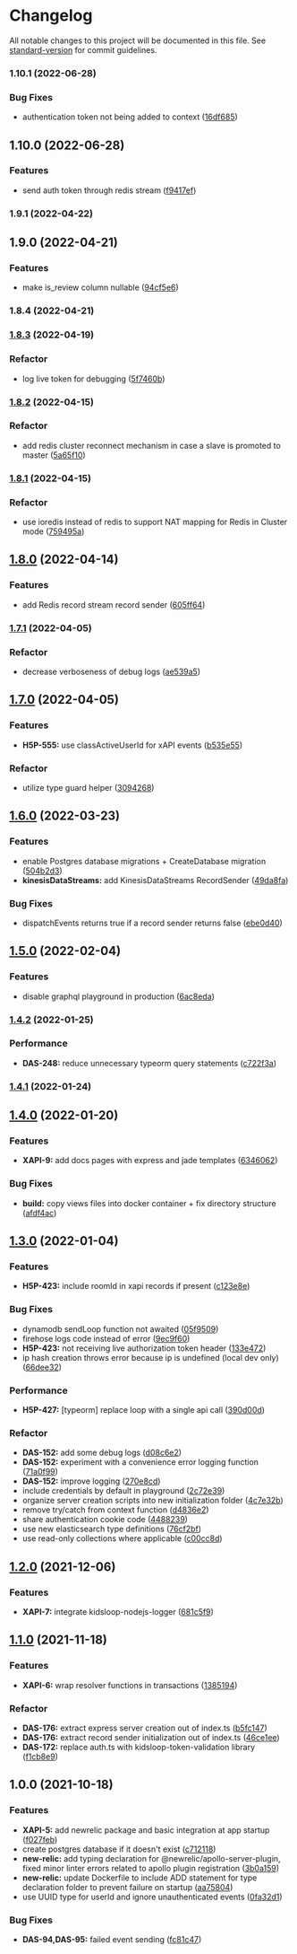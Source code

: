 # Changelog

All notable changes to this project will be documented in this file. See [standard-version](https://github.com/conventional-changelog/standard-version) for commit guidelines.

### 1.10.1 (2022-06-28)


### Bug Fixes

* authentication token not being added to context ([16df685](https://github.com/KL-Engineering/kidsloop-xapi-service/commit/16df685098569fe4be2092da48bec68cd59f10bb))

## 1.10.0 (2022-06-28)


### Features

* send auth token through redis stream ([f9417ef](https://github.com/KL-Engineering/kidsloop-xapi-service/commit/f9417ef7c390c51b7f39c3cbe26ad4892123f797))

### 1.9.1 (2022-04-22)

## 1.9.0 (2022-04-21)


### Features

* make is_review column nullable ([94cf5e6](https://github.com/KL-Engineering/kidsloop-xapi-service/commit/94cf5e6180e3f1fa954727d986351d355f2c18dc))

### 1.8.4 (2022-04-21)

### [1.8.3](https://bitbucket.org/calmisland/h5p-xapi-server/compare/v1.8.3..v1.8.2) (2022-04-19)


### Refactor

* log live token for debugging ([5f7460b](https://bitbucket.org/calmisland/h5p-xapi-server/commits/5f7460b36bcaab20a494c940fc009b1fb4124eac))

### [1.8.2](https://bitbucket.org/calmisland/h5p-xapi-server/compare/v1.8.2..v1.8.1) (2022-04-15)


### Refactor

* add redis cluster reconnect mechanism in case a slave is promoted to master ([5a65f10](https://bitbucket.org/calmisland/h5p-xapi-server/commits/5a65f10a607186a58e624f4d7d7a62392e564bd8))

### [1.8.1](https://bitbucket.org/calmisland/h5p-xapi-server/compare/v1.8.1..v1.8.0) (2022-04-15)


### Refactor

* use ioredis instead of redis to support NAT mapping for Redis in Cluster mode ([759495a](https://bitbucket.org/calmisland/h5p-xapi-server/commits/759495ab454cc7177a94fb15d9f97472ccafa7af))

## [1.8.0](https://bitbucket.org/calmisland/h5p-xapi-server/compare/v1.8.0..v1.7.1) (2022-04-14)


### Features

* add Redis record stream record sender ([605ff64](https://bitbucket.org/calmisland/h5p-xapi-server/commits/605ff648f8a8965447f50a410cc5441946a34fc4))

### [1.7.1](https://bitbucket.org/calmisland/h5p-xapi-server/compare/v1.7.1..v1.7.0) (2022-04-05)


### Refactor

* decrease verboseness of debug logs ([ae539a5](https://bitbucket.org/calmisland/h5p-xapi-server/commits/ae539a5052155b7f4e857f2c8ae04ac5a18e87e6))

## [1.7.0](https://bitbucket.org/calmisland/h5p-xapi-server/compare/v1.7.0..v1.6.0) (2022-04-05)


### Features

* **H5P-555:** use classActiveUserId for xAPI events ([b535e55](https://bitbucket.org/calmisland/h5p-xapi-server/commits/b535e555441314daeaad175d0a905ea07832d11c))


### Refactor

* utilize type guard helper ([3094268](https://bitbucket.org/calmisland/h5p-xapi-server/commits/309426897477d8fb29278b0db53c2f8224330e7b))

## [1.6.0](https://bitbucket.org/calmisland/h5p-xapi-server/compare/v1.6.0..v1.5.0) (2022-03-23)


### Features

* enable Postgres database migrations + CreateDatabase migration ([504b2d3](https://bitbucket.org/calmisland/h5p-xapi-server/commits/504b2d3325b95da3df5b13d326bfbdf55cceee84))
* **kinesisDataStreams:** add KinesisDataStreams RecordSender ([49da8fa](https://bitbucket.org/calmisland/h5p-xapi-server/commits/49da8fa7a4469b0557cdafd2fee7bb6477501476))


### Bug Fixes

* dispatchEvents returns true if a record sender returns false ([ebe0d40](https://bitbucket.org/calmisland/h5p-xapi-server/commits/ebe0d4078f5b6dc1969b1dcc99be85b90e9d4db2))

## [1.5.0](https://bitbucket.org/calmisland/h5p-xapi-server/compare/v1.5.0..v1.4.2) (2022-02-04)


### Features

* disable graphql playground in production ([6ac8eda](https://bitbucket.org/calmisland/h5p-xapi-server/commits/6ac8eda585ad47b49bc3d8b5e3005701f6c31a76))

### [1.4.2](https://bitbucket.org/calmisland/h5p-xapi-server/compare/v1.4.2..v1.4.1) (2022-01-25)


### Performance

* **DAS-248:** reduce unnecessary typeorm query statements ([c722f3a](https://bitbucket.org/calmisland/h5p-xapi-server/commits/c722f3a9816e98f6ca796e0064cc4d8804805367))

### [1.4.1](https://bitbucket.org/calmisland/h5p-xapi-server/compare/v1.4.1..v1.4.0) (2022-01-24)

## [1.4.0](https://bitbucket.org/calmisland/h5p-xapi-server/compare/v1.4.0..v1.3.0) (2022-01-20)


### Features

* **XAPI-9:** add docs pages with express and jade templates ([6346062](https://bitbucket.org/calmisland/h5p-xapi-server/commits/634606260762ab5d6a66bea0df66af638552b496))


### Bug Fixes

* **build:** copy views files into docker container + fix directory structure ([afdf4ac](https://bitbucket.org/calmisland/h5p-xapi-server/commits/afdf4ace6575a7e9a01294c36e047846636131c1))

## [1.3.0](https://bitbucket.org/calmisland/h5p-xapi-server/compare/v1.3.0..v1.2.0) (2022-01-04)


### Features

* **H5P-423:** include roomId in xapi records if present ([c123e8e](https://bitbucket.org/calmisland/h5p-xapi-server/commits/c123e8e9db0a9e48746a4baca86b2c6156a8d23b))


### Bug Fixes

* dynamodb sendLoop function not awaited ([05f9509](https://bitbucket.org/calmisland/h5p-xapi-server/commits/05f95092433601cb532e44c4abe96f82a265d968))
* firehose logs code instead of error ([9ec9f60](https://bitbucket.org/calmisland/h5p-xapi-server/commits/9ec9f60eaff19dbc499d6850be3b24e60bcab896))
* **H5P-423:** not receiving live authorization token header ([133e472](https://bitbucket.org/calmisland/h5p-xapi-server/commits/133e47288c9ce830d872d7ae81e2cafa1a8e806d))
* ip hash creation throws error because ip is undefined (local dev only) ([66dee32](https://bitbucket.org/calmisland/h5p-xapi-server/commits/66dee329996cb193b83fb315c362196805c8a5a0))


### Performance

* **H5P-427:** [typeorm] replace loop with a single api call ([390d00d](https://bitbucket.org/calmisland/h5p-xapi-server/commits/390d00de80149bdb3ba254135013038e47e1d9bf))


### Refactor

* **DAS-152:** add some debug logs ([d08c6e2](https://bitbucket.org/calmisland/h5p-xapi-server/commits/d08c6e2d6f0ab734de40f672926ae3aa97864227))
* **DAS-152:** experiment with a convenience error logging function ([71a0f99](https://bitbucket.org/calmisland/h5p-xapi-server/commits/71a0f99002dc5e7d807610b21fcf9a72f07a1619))
* **DAS-152:** improve logging ([270e8cd](https://bitbucket.org/calmisland/h5p-xapi-server/commits/270e8cd8f6bc9c6cbeee3b659e6d864c06b130d7))
* include credentials by default in playground ([2c72e39](https://bitbucket.org/calmisland/h5p-xapi-server/commits/2c72e391ca38aa39d56d79394e18696f045c2d76))
* organize server creation scripts into new initialization folder ([4c7e32b](https://bitbucket.org/calmisland/h5p-xapi-server/commits/4c7e32bf125fd9a572a8e9b891c84ee8b69a343d))
* remove try/catch from context function ([d4836e2](https://bitbucket.org/calmisland/h5p-xapi-server/commits/d4836e28e8f5104d096c599e5b40b6db8533b6a6))
* share authentication cookie code ([4488239](https://bitbucket.org/calmisland/h5p-xapi-server/commits/448823929a16e172e9cd0cb54fc2e5634e6052d2))
* use new elasticsearch type definitions ([76cf2bf](https://bitbucket.org/calmisland/h5p-xapi-server/commits/76cf2bf0c0467d345b836e9f58b44f2a1a8e87cf))
* use read-only collections where applicable ([c00cc8d](https://bitbucket.org/calmisland/h5p-xapi-server/commits/c00cc8db673164928d0c3cb935ff96dc9e647228))

## [1.2.0](https://bitbucket.org/calmisland/h5p-xapi-server/compare/v1.2.0..v1.1.0) (2021-12-06)


### Features

* **XAPI-7:** integrate kidsloop-nodejs-logger ([681c5f9](https://bitbucket.org/calmisland/h5p-xapi-server/commits/681c5f9be0a98c166e21a39ce776610953ef40dd))

## [1.1.0](https://bitbucket.org/calmisland/h5p-xapi-server/compare/v1.1.0..v1.0.0) (2021-11-18)


### Features

* **XAPI-6:** wrap resolver functions in transactions ([1385194](https://bitbucket.org/calmisland/h5p-xapi-server/commits/13851940458999d95573480721def36070668c12))


### Refactor

* **DAS-176:** extract express server creation out of index.ts ([b5fc147](https://bitbucket.org/calmisland/h5p-xapi-server/commits/b5fc147872230e9cf3883b2742d7d260c8c598e2))
* **DAS-176:** extract record sender initialization out of index.ts ([46ce1ee](https://bitbucket.org/calmisland/h5p-xapi-server/commits/46ce1ee17f80493889e3906d662f64eca2601a1f))
* **DAS-172:** replace auth.ts with kidsloop-token-validation library ([f1cb8e9](https://bitbucket.org/calmisland/h5p-xapi-server/commits/f1cb8e9af06794c84eafbf94ed88be4bff73aa0e))

## 1.0.0 (2021-10-18)


### Features

* **XAPI-5:** add newrelic package and basic integration at app startup ([f027feb](https://bitbucket.org/calmisland/h5p-xapi-server/commits/f027feb8cac761488021171a4c8e4c321337d4b1))
* create postgres database if it doesn't exist ([c712118](https://bitbucket.org/calmisland/h5p-xapi-server/commits/c712118b544b09e111758310116ba50f44e65b1d))
* **new-relic:** add typing declaration for @newrelic/apollo-server-plugin, fixed minor linter errors related to apollo plugin registration ([3b0a159](https://bitbucket.org/calmisland/h5p-xapi-server/commits/3b0a1592070edf1f3c0e30e311e9a3cc092d3ef4))
* **new-relic:** update Dockerfile to include ADD statement for type declaration folder to prevent failure on startup ([aa75804](https://bitbucket.org/calmisland/h5p-xapi-server/commits/aa7580415966350145958552f96da4b76d9e440a))
* use UUID type for userId and ignore unauthenticated events ([0fa32d1](https://bitbucket.org/calmisland/h5p-xapi-server/commits/0fa32d115d51b019459b76dcc79218126cd27b40))


### Bug Fixes

* **DAS-94,DAS-95:** failed event sending ([fc81c47](https://bitbucket.org/calmisland/h5p-xapi-server/commits/fc81c47eda5cba0e0172937b6ed87c3fa09f791c))
